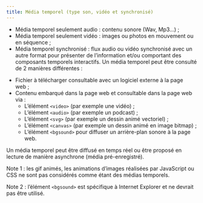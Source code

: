 ```yaml
---
title: Média temporel (type son, vidéo et synchronisé)
---
```


* Média temporel seulement audio : contenu sonore (Wav, Mp3…) ;
* Média temporel seulement vidéo : images ou photos en mouvement ou en séquence ;
* Média temporel synchronisé : flux audio ou vidéo synchronisé avec un autre format pour présenter de l’information et/ou comportant des composants temporels interactifs. Un média temporel peut être consulté de 2 manières différentes :

- Fichier à télécharger consultable avec un logiciel externe à la page web ;
- Contenu embarqué dans la page web et consultable dans la page web via :
  - L’élément `<video>` (par exemple une vidéo) ;
  - L’élément `<audio>` (par exemple un podcast) ;
  - L’élément `<svg>` (par exemple un dessin animé vectoriel) ;
  - L’élément `<canvas>` (par exemple un dessin animé en image bitmap) ;
  - L’élément `<bgsound>` pour diffuser un arrière-plan sonore à la page web.

Un média temporel peut être diffusé en temps réel ou être proposé en lecture de manière asynchrone (média pré-enregistré).

Note 1 : les gif animés, les animations d’images réalisées par JavaScript ou CSS ne sont pas considérés comme étant des médias temporels.

Note 2 : l’élément `<bgsound>` est spécifique à Internet Explorer et ne devrait pas être utilisé.
